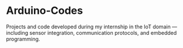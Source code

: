 # Arduino-Codes
Projects and code developed during my internship in the IoT domain — including sensor integration, communication protocols, and embedded programming.
